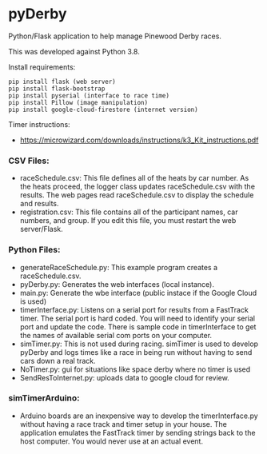 # pyDerby
Python/Flask application to help manage Pinewood Derby races.

This was developed against Python 3.8.

Install requirements: 
```
pip install flask (web server)
pip install flask-bootstrap
pip install pyserial (interface to race time)
pip install Pillow (image manipulation)
pip install google-cloud-firestore (internet version)
```

Timer instructions:
- https://microwizard.com/downloads/instructions/k3_Kit_instructions.pdf

### CSV Files:
- raceSchedule.csv: This file defines all of the heats by car number. As the heats proceed, the logger class updates raceSchedule.csv with the results. The web pages read raceSchedule.csv to display the schedule and results.
- registration.csv: This file contains all of the participant names, car numbers, and group. If you edit this file, you must restart the web server/Flask.

### Python Files:
- generateRaceSchedule.py: This example program creates a raceSchedule.csv. 
- pyDerby.py: Generates the web interfaces (local instance).
- main.py: Generate the wbe interface (public instace if the Google Cloud is used)
- timerInterface.py: Listens on a serial port for results from a FastTrack timer. The serial port is hard coded. You will need to identify your serial port and update the code. There is sample code in timerInterface to get the names of available serial com ports on your computer.
- simTimer.py: This is not used during racing. simTimer is used to develop pyDerby and logs times like a race in being run without having to send cars down a real track.
- NoTimer.py: gui for situations like space derby where no timer is used
- SendResToInternet.py: uploads data to google cloud for review.

### simTimerArduino:
- Arduino boards are an inexpensive way to develop the timerInterface.py without having a race track and timer setup in your house. The application emulates the FastTrack timer by sending strings back to the host computer. You would never use at an actual event.
